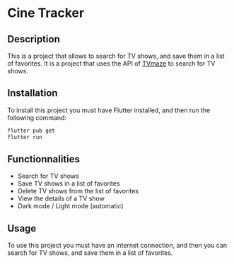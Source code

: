 # Cine Tracker

## Description

This is a project that allows to search for TV shows, and save them in a list of favorites. It is a project that uses the API of [TVmaze](https://www.tvmaze.com/api) to search for TV shows.

## Installation

To install this project you must have Flutter installed, and then run the following command:

```bash
flutter pub get
flutter run
```

## Functionnalities

- Search for TV shows
- Save TV shows in a list of favorites
- Delete TV shows from the list of favorites
- View the details of a TV show
- Dark mode / Light mode (automatic)

## Usage

To use this project you must have an internet connection, and then you can search for TV shows, and save them in a list of favorites.
